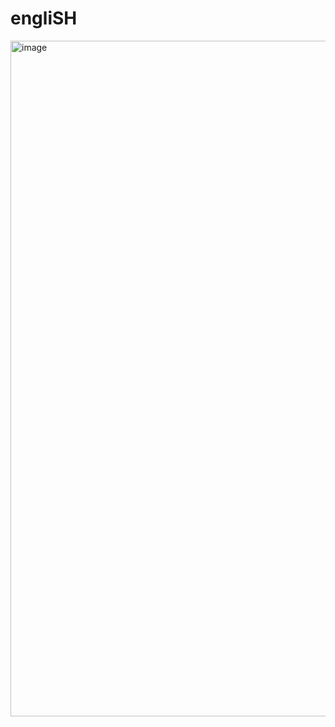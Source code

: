 # engliSH

<img width="1081" alt="image" src="https://user-images.githubusercontent.com/2836129/218241590-c37f360a-f6d1-43b0-818e-23f8db95cf43.png">
